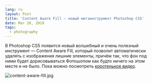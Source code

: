 ```yaml
---
lang: ru
layout: Post
title: 'Content Aware Fill — новый мегаинструмент Photoshop CS5'
date: Mar 26, 2010
tags:
  - photography
---
```


В Photoshop CS5 появится новый волшебный и очень полезный инструмент — Content Aware Fill, который позволит автоматически удалять с изображения лишние элементы, причём так, что фон под ними будет дорисовываться Фотошопом как будто ничего на этом месте и не было. Пока можно посмотреть [коротенькое видео](http://www.youtube.com/watch?v=NH0aEp1oDOI).

![content-aware-fill.jpg](upload://content-aware-fill.jpg)
